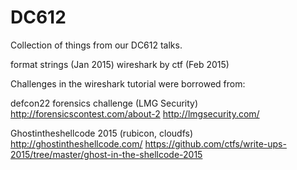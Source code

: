 DC612
=============

Collection of things from our DC612 talks.


format strings   (Jan 2015)
wireshark by ctf (Feb 2015)


Challenges in the wireshark tutorial were borrowed from:

defcon22 forensics challenge (LMG Security)
	http://forensicscontest.com/about-2
	http://lmgsecurity.com/


Ghostintheshellcode 2015 (rubicon, cloudfs)
	http://ghostintheshellcode.com/
	https://github.com/ctfs/write-ups-2015/tree/master/ghost-in-the-shellcode-2015
